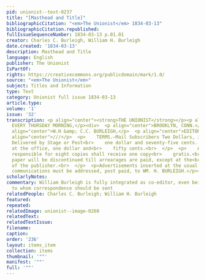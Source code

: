 ```yaml
---
pid: unionist--text-0237
title: "[Masthead and Title]"
bibliographicCitation: "<em>The Unionist</em> 1834-03-13"
bibliographicCitation.republished: 
fullIssueSequenceNumber: 1834-03-13 p.01.01
creator: Charles C. Burleigh, William H. Burleigh
date.created: '1834-03-13'
description: Masthead and Title
language: English
publisher: The Unionist
IsPartOf: 
rights: https://creativecommons.org/publicdomain/mark/1.0/
source: "<em>The Unionist</em>"
subject: Titles and Information
type: Text
category: Unionist full issue 1834-03-13
article.type: 
volume: '1'
issue: '32'
transcription: <p align="center"><strong>THE UNIONIST</strong></p><p align="center">PUBLISHED
  EVERY THURSDAY MORNING,</p><div>  <p align="center">BROOKLYN, CONN.</p>  <p align="center">///</p>  <p
  align="center">W.H &amp; C.C. BURLEIGH,</p>  <p align="center">EDITORS.</p>  <p
  align="center">///</p>  <p>    TERMS.—Mail Subscribers Two Dollars, in advance.
  Delivered by Stage or Post<br>    one dollar and seventy-five cents. Those taken
  at the office, one dollar and<br>    fifty cents.<br>  </p>  <p>    Any person becoming
  responsible for eight copies shall receive one copy<br>    gratis.<br>  </p>  <p>    No
  paper will be discontinued till arrearages are paid, except at the<br>    discretion
  of the publisher.<br>  </p>  <p>Advertisements inserted at the usual prices.</p>  <p>All
  communications must be addressed, post paid, to WM. H. BURLEIGH.</p></div><p></p>
scholarlyNotes: 
commentary: William Burleigh is fully integrated as co-editor, even being the person
  to whom correspondence should be sent
relatedPeople: Charles C. Burleigh; William H. Burleigh
featured: 
repeated: 
relatedImage: unionist--image-0260
relatedText: 
relatedTextIssue: 
filename: 
caption: 
order: '236'
layout: items_item
collection: items
thumbnail: '""'
manifest: '""'
full: '""'
---
```

